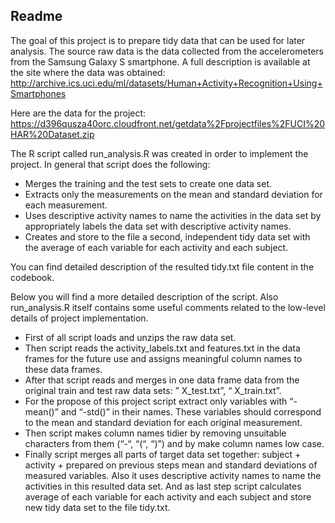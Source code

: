 ## Readme

The goal of this project is to prepare tidy data that can be used for later analysis. The source raw data is the data collected from the accelerometers from the Samsung Galaxy S smartphone. A full description is available at the site where the data was obtained: http://archive.ics.uci.edu/ml/datasets/Human+Activity+Recognition+Using+Smartphones 

Here are the data for the project: https://d396qusza40orc.cloudfront.net/getdata%2Fprojectfiles%2FUCI%20HAR%20Dataset.zip 

The R script called run_analysis.R was created in order to implement the project. In general that script does the following:
* Merges the training and the test sets to create one data set.
* Extracts only the measurements on the mean and standard deviation for each measurement. 
* Uses descriptive activity names to name the activities in the data set by appropriately labels the data set with descriptive activity names. 
* Creates and store to the file a second, independent tidy data set with the average of each variable for each activity and each subject. 

You can find detailed description of the resulted tidy.txt file content in the codebook.

Below you will find a more detailed description of the script. Also run_analysis.R itself contains some useful comments related to the low-level details of project implementation.

* First of all script loads and unzips the raw data set.
* Then script reads the activity_labels.txt and features.txt in the data frames for the future use and assigns meaningful column names to these data frames. 
* After that script reads and merges in one data frame data from the original train and test raw data sets: ” X_test.txt”, “ X_train.txt”.
* For the propose of this project script extract only variables with “-mean()” and “-std()” in their names. These variables should correspond to the mean and standard deviation for each original measurement.
* Then script makes column names tidier by removing unsuitable characters from them (“-“, “(“, “)”) and by make column names low case.
* Finally script merges all parts of target data set together:  subject + activity + prepared on previous steps mean and standard deviations of measured variables. Also it uses descriptive activity names to name the activities in this resulted data set.
And as last step script calculates average of each variable for each activity and each subject and store new tidy data set to the file tidy.txt.
